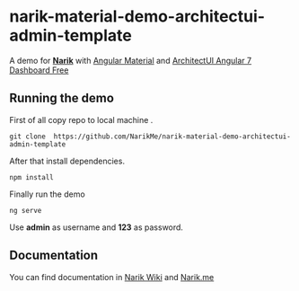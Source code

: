 # narik-material-demo-architectui-admin-template

A demo for [**Narik**](http://narik.me "Narik Angular Framework") with [Angular Material](https://material.angular.io/ "Angular Material") and [ArchitectUI Angular 7 Dashboard Free](https://dashboardpack.com/theme-details/architectui-angular-7-dashboard-free/)

## Running the demo

First of all copy repo to local machine .

```shell
git clone  https://github.com/NarikMe/narik-material-demo-architectui-admin-template
```

After  that install dependencies.

```shell
npm install
```

Finally run the demo

```shell
ng serve
```

Use **admin** as username and **123** as password.

## Documentation

You can find documentation in  [Narik Wiki](https://github.com/NarikMe/narik-angular/wiki)
and [Narik.me](http://narik.me)
